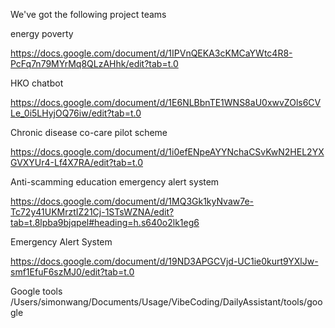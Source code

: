 We've got the following project teams 

energy poverty  

https://docs.google.com/document/d/1IPVnQEKA3cKMCaYWtc4R8-PcFq7n79MYrMq8QLzAHhk/edit?tab=t.0

HKO chatbot 

https://docs.google.com/document/d/1E6NLBbnTE1WNS8aU0xwvZOls6CVLe_0i5LHyjOQ76iw/edit?tab=t.0

Chronic disease co-care pilot scheme 

https://docs.google.com/document/d/1i0efENpeAYYNchaCSvKwN2HEL2YXGVXYUr4-Lf4X7RA/edit?tab=t.0

Anti-scamming education emergency alert system 

https://docs.google.com/document/d/1MQ3Gk1kyNvaw7e-Tc72y41UKMrztIZ21Cj-1STsWZNA/edit?tab=t.8lpba9bjqpel#heading=h.s640o2lk1eg6

Emergency Alert System 

https://docs.google.com/document/d/19ND3APGCVjd-UC1ie0kurt9YXlJw-smf1EfuF6szMJ0/edit?tab=t.0



Google tools /Users/simonwang/Documents/Usage/VibeCoding/DailyAssistant/tools/google
